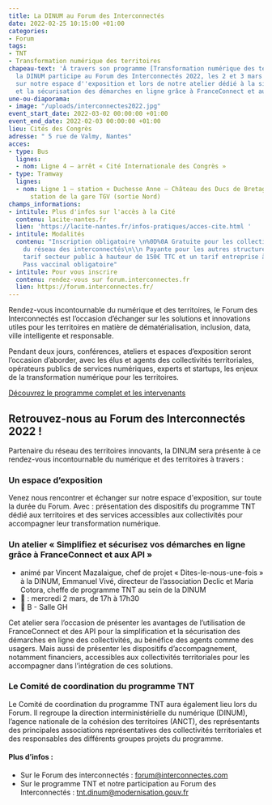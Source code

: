 ```yaml
---
title: La DINUM au Forum des Interconnectés
date: 2022-02-25 10:15:00 +01:00
categories:
- Forum
tags:
- TNT
- Transformation numérique des territoires
chapeau-text: 'À travers son programme [Transformation numérique des territoires (TNT)](/services/tnt/),
  la DINUM participe au Forum des Interconnectés 2022, les 2 et 3 mars à Nantes. Retrouvez-nous
  sur notre espace d''exposition et lors de notre atelier dédié à la simplification
  et la sécurisation des démarches en ligne grâce à FranceConnect et aux API. '
une-ou-diaporama:
- image: "/uploads/interconnectes2022.jpg"
event_start_date: 2022-03-02 00:00:00 +01:00
event_end_date: 2022-02-03 00:00:00 +01:00
lieu: Cités des Congrès
adresse: " 5 rue de Valmy, Nantes"
acces:
- type: Bus
  lignes:
  - nom: Ligne 4 – arrêt « Cité Internationale des Congrès »
- type: Tramway
  lignes:
  - nom: Ligne 1 – station « Duchesse Anne – Château des Ducs de Bretagne », à une
      station de la gare TGV (sortie Nord)
champs_informations:
- intitule: Plus d'infos sur l'accès à la Cité
  contenu: lacite-nantes.fr
  lien: 'https://lacite-nantes.fr/infos-pratiques/acces-cite.html '
- intitule: Modalités
  contenu: "Inscription obligatoire \n%0D%0A Gratuite pour les collectivités membres
    du réseau des interconnectés\n\\n Payante pour les autres structures, avec un
    tarif secteur public à hauteur de 150€ TTC et un tarif entreprise à 200€ TTC\n\\n
    Pass vaccinal obligatoire"
- intitule: Pour vous inscrire
  contenu: rendez-vous sur forum.interconnectes.fr
  lien: https://forum.interconnectes.fr/
---
```


Rendez-vous incontournable du numérique et des territoires, le Forum des Interconnectés est l’occasion d’échanger sur les solutions et innovations utiles pour les territoires en matière de dématérialisation, inclusion, data, ville intelligente et responsable. 

Pendant deux jours, conférences, ateliers et espaces d’exposition seront l’occasion d’aborder, avec les élus et agents des collectivités territoriales, opérateurs publics de services numériques, experts et startups, les enjeux de la transformation numérique pour les territoires. 

<div class="lien-important"><a href="https://forum.interconnectes.fr/programme?utf8=%E2%9C%93&q=">Découvrez le programme complet et les intervenants</a></div>

## Retrouvez-nous au Forum des Interconnectés 2022 !

Partenaire du réseau des territoires innovants, la DINUM sera présente à ce rendez-vous incontournable du numérique et des territoires à travers : 	

### Un espace d’exposition
Venez nous rencontrer et échanger sur notre espace d'exposition, sur toute la durée du Forum.
Avec : présentation des dispositifs du programme TNT dédié aux territoires et des services accessibles aux collectivités pour accompagner leur transformation numérique.

### Un atelier « Simplifiez et sécurisez vos démarches en ligne grâce à FranceConnect et aux API »
* animé par  Vincent Mazalaigue, chef de projet « Dites-le-nous-une-fois » à la DINUM, Emmanuel Vivé, directeur de l’association Declic et Maria Cotora, cheffe de programme TNT au sein de la DINUM
* 📆 : mercredi 2 mars, de 17h à 17h30 
* 📍 B - Salle GH    

Cet atelier sera l’occasion de présenter les avantages de l’utilisation de FranceConnect et des API pour la simplification et la sécurisation des démarches en ligne des collectivités, au bénéfice des agents comme des usagers. Mais aussi de présenter les dispositifs d’accompagnement, notamment financiers, accessibles aux collectivités territoriales pour les accompagner dans l’intégration de ces solutions. 

### Le Comité de coordination du programme TNT
Le Comité de coordination du programme TNT aura également lieu lors du Forum. Il regroupe la direction interministérielle du numérique (DINUM), l’agence nationale de la cohésion des territoires (ANCT), des représentants des principales associations représentatives des collectivités territoriales et des responsables des différents groupes projets du programme.  

#### Plus d’infos :
* Sur le Forum des interconnectés : [forum@interconnectes.com](mailto:forum@interconnectes.com)
* Sur le programme TNT et notre participation au Forum des Interconnectés : [tnt.dinum@modernisation.gouv.fr](mailto:tnt.dinum@modernisation.gouv.fr)
